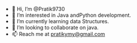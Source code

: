 - 👋 Hi, I’m @Pratik9730
- 👀 I’m interested in Java andPython development.
- 🌱 I’m currently learning data Structures.
- 💞️ I’m looking to collaborate on java.
- 📫 Reach me at pratikymy@gmail.com

<!---
Pratik9730/Pratik9730 is a ✨ special ✨ repository because its `README.md` (this file) appears on your GitHub profile.
You can click the Preview link to take a look at your changes.
--->
